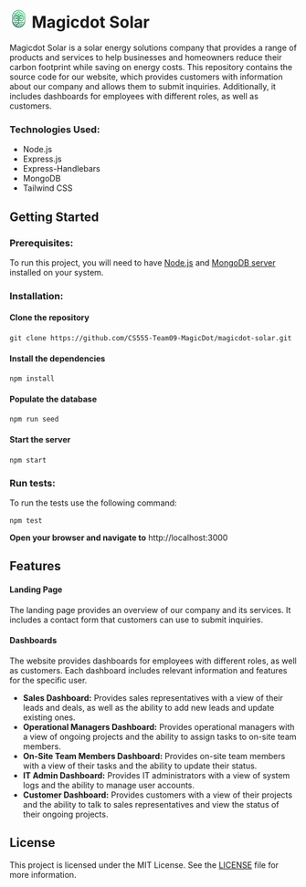 # <img src="https://raw.githubusercontent.com/CS555-Team09-MagicDot/magicdot-solar/main/public/img/logo.svg" alt="magicdot solar logo" height="32"> Magicdot Solar

Magicdot Solar is a solar energy solutions company that provides a range of products and services to help businesses and homeowners reduce their carbon footprint while saving on energy costs. This repository contains the source code for our website, which provides customers with information about our company and allows them to submit inquiries. Additionally, it includes dashboards for employees with different roles, as well as customers.

### Technologies Used:

- Node.js
- Express.js
- Express-Handlebars
- MongoDB
- Tailwind CSS

## Getting Started

### Prerequisites:

To run this project, you will need to have [Node.js](https://nodejs.org/en/download) and [MongoDB server](https://www.mongodb.com/try/download/community) installed on your system.

### Installation:

#### Clone the repository

```shell
git clone https://github.com/CS555-Team09-MagicDot/magicdot-solar.git
```

#### Install the dependencies

```shell
npm install
```

#### Populate the database

```shell
npm run seed
```

#### Start the server

```shell
npm start
```

### Run tests:

To run the tests use the following command:

```shell
npm test
```

**Open your browser and navigate to** http://localhost:3000

## Features

#### Landing Page

The landing page provides an overview of our company and its services. It includes a contact form that customers can use to submit inquiries.

#### Dashboards

The website provides dashboards for employees with different roles, as well as customers. Each dashboard includes relevant information and features for the specific user.

- **Sales Dashboard:** Provides sales representatives with a view of their leads and deals, as well as the ability to add new leads and update existing ones.
- **Operational Managers Dashboard:** Provides operational managers with a view of ongoing projects and the ability to assign tasks to on-site team members.
- **On-Site Team Members Dashboard:** Provides on-site team members with a view of their tasks and the ability to update their status.
- **IT Admin Dashboard:** Provides IT administrators with a view of system logs and the ability to manage user accounts.
- **Customer Dashboard:** Provides customers with a view of their projects and the ability to talk to sales representatives and view the status of their ongoing projects.

## License

This project is licensed under the MIT License. See the [LICENSE](https://github.com/CS555-Team09-MagicDot/magicdot-solar/blob/main/LICENSE) file for more information.
